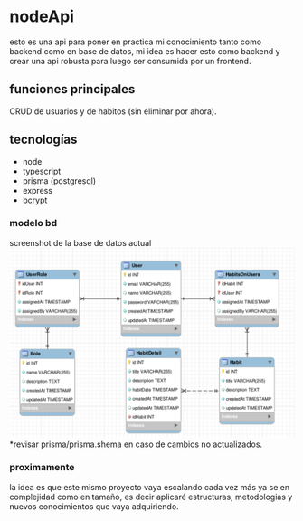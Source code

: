 # nodeApi
esto es una api para poner en practica mi conocimiento tanto como backend como en base de datos, mi idea es hacer esto como backend y crear una api robusta para luego ser consumida por un frontend.

## funciones principales
 CRUD de usuarios y de habitos (sin eliminar por ahora). 

## tecnologías
- node
- typescript
- prisma (postgresql)
- express
- bcrypt

### modelo bd
screenshot de la base de datos actual
![screenshot de la base de datos actual](assets/model.png)
*revisar prisma/prisma.shema en caso de cambios no actualizados.

### proximamente
la idea es que este mismo proyecto vaya escalando cada vez más ya se en complejidad como en tamaño, es decir aplicaré estructuras, metodologias y nuevos conocimientos que vaya adquiriendo.
